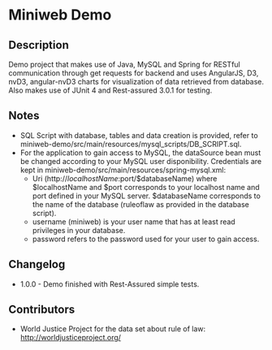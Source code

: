 # Miniweb Demo

## Description
Demo project that makes use of Java, MySQL and Spring for RESTful communication through get requests for backend and uses AngularJS, D3, nvD3, angular-nvD3 charts for visualization of data retrieved from database. Also makes use of JUnit 4 and Rest-assured 3.0.1 for testing.

## Notes
- SQL Script with database, tables and data creation is provided, refer to miniweb-demo/src/main/resources/mysql_scripts/DB_SCRIPT.sql.
- For the application to gain access to MySQL, the dataSource bean must be changed according to your MySQL user disponibility. Credentials are kept in miniweb-demo/src/main/resources/spring-mysql.xml:
  - Uri (http://$localhostName:$port/$databaseName) where $localhostName and $port corresponds to your localhost name and port defined in your MySQL server. $databaseName corresponds to the name of the database (ruleoflaw as provided in the database script).
  - username (miniweb) is your user name that has at least read privileges in your database.
  - password refers to the password used for your user to gain access.

## Changelog
- 1.0.0 - Demo finished with Rest-Assured simple tests.

## Contributors
- World Justice Project for the data set about rule of law: http://worldjusticeproject.org/